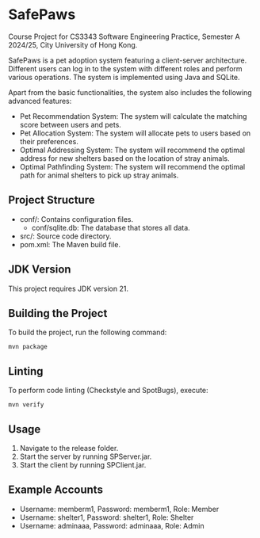# SafePaws

Course Project for CS3343 Software Engineering Practice, Semester A 2024/25, City University of Hong Kong.

SafePaws is a pet adoption system featuring a client-server architecture. Different users can log in to the system with different roles and perform various operations. The system is implemented using Java and SQLite.

Apart from the basic functionalities, the system also includes the following advanced features:

- Pet Recommendation System: The system will calculate the matching score between users and pets.
- Pet Allocation System: The system will allocate pets to users based on their preferences.
- Optimal Addressing System: The system will recommend the optimal address for new shelters based on the location of stray animals.
- Optimal Pathfinding System: The system will recommend the optimal path for animal shelters to pick up stray animals.

Project Structure
-----------------

- conf/: Contains configuration files.
  - conf/sqlite.db: The database that stores all data.
- src/: Source code directory.
- pom.xml: The Maven build file.

JDK Version
------------

This project requires JDK version 21.

Building the Project
---------------------

To build the project, run the following command:

    mvn package

Linting
--------

To perform code linting (Checkstyle and SpotBugs), execute:

    mvn verify

Usage
------

1. Navigate to the release folder.
2. Start the server by running SPServer.jar.
3. Start the client by running SPClient.jar.

Example Accounts
-----------------

- Username: memberm1, Password: memberm1, Role: Member
- Username: shelter1, Password: shelter1, Role: Shelter
- Username: adminaaa, Password: adminaaa, Role: Admin
